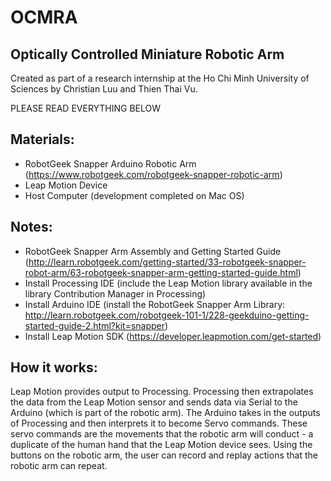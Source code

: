 # OCMRA
## Optically Controlled Miniature Robotic Arm

Created as part of a research internship at the Ho Chi Minh University of Sciences by Christian Luu and Thien Thai Vu.

PLEASE READ EVERYTHING BELOW

## Materials:
- RobotGeek Snapper Arduino Robotic Arm (https://www.robotgeek.com/robotgeek-snapper-robotic-arm)
- Leap Motion Device
- Host Computer (development completed on Mac OS)

## Notes:
 - RobotGeek Snapper Arm Assembly and Getting Started Guide (http://learn.robotgeek.com/getting-started/33-robotgeek-snapper-robot-arm/63-robotgeek-snapper-arm-getting-started-guide.html)
 - Install Processing IDE (include the Leap Motion library available in the library Contribution Manager in Processing)
 - Install Arduino IDE (install the RobotGeek Snapper Arm Library: http://learn.robotgeek.com/robotgeek-101-1/228-geekduino-getting-started-guide-2.html?kit=snapper)
 - Install Leap Motion SDK (https://developer.leapmotion.com/get-started)
 
 ## How it works:
 Leap Motion provides output to Processing. Processing then extrapolates the data from the Leap Motion sensor and sends data via Serial to the Arduino (which is part of the robotic arm). The Arduino takes in the outputs of Processing and then interprets it to become Servo commands. These servo commands are the movements that the robotic arm will conduct - a duplicate of the human hand that the Leap Motion device sees. Using the buttons on the robotic arm, the user can record and replay actions that the robotic arm can repeat.
